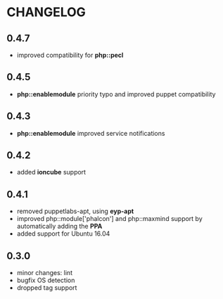 # CHANGELOG

## 0.4.7

* improved compatibility for **php::pecl**

## 0.4.5

* **php::enablemodule** priority typo and improved puppet compatibility

## 0.4.3

* **php::enablemodule** improved service notifications

## 0.4.2

* added **ioncube** support

## 0.4.1

* removed puppetlabs-apt, using **eyp-apt**
* improved php::module['phalcon'] and php::maxmind support by automatically adding the **PPA**
* added support for Ubuntu 16.04

## 0.3.0

* minor changes: lint
* bugfix OS detection
* dropped tag support
